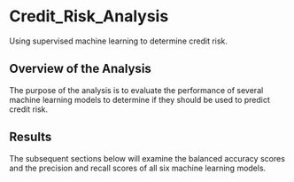 # Credit_Risk_Analysis
Using supervised machine learning to determine credit risk.

## Overview of the Analysis
The purpose of the analysis is to evaluate the performance of several machine learning models to determine if they should be used to predict credit risk.

## Results
The subsequent sections below will examine the balanced accuracy scores and the precision and recall scores of all six machine learning models.

###